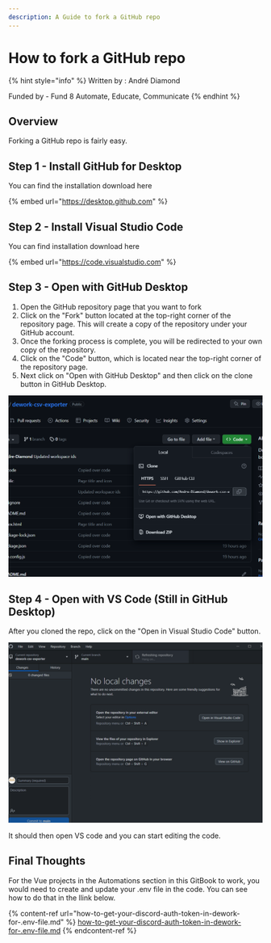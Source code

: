 ```yaml
---
description: A Guide to fork a GitHub repo
---
```


# How to fork a GitHub repo

{% hint style="info" %}
Written by : André Diamond

Funded by - Fund 8 Automate, Educate, Communicate
{% endhint %}

## Overview

Forking a GitHub repo is fairly easy.&#x20;

## Step 1 - Install GitHub for Desktop

You can find the installation download here

{% embed url="https://desktop.github.com" %}

## Step 2 - Install Visual Studio Code

You can find installation download here

{% embed url="https://code.visualstudio.com" %}

## Step 3 - Open with GitHub Desktop

1. Open the GitHub repository page that you want to fork
2. Click on the "Fork" button located at the top-right corner of the repository page. This will create a copy of the repository under your GitHub account.
3. Once the forking process is complete, you will be redirected to your own copy of the repository.
4. Click on the "Code" button, which is located near the top-right corner of the repository page.&#x20;
5. Next click on "Open with GitHub Desktop" and then click on the clone button in GitHub Desktop.

![](<../../.gitbook/assets/image (3) (1).png>)

## Step 4 - Open with VS Code (Still in GitHub Desktop)

After you cloned the repo, click on the "Open in Visual Studio Code" button.

![](<../../.gitbook/assets/image (5) (1).png>)

It should then open VS code and you can start editing the code.

## Final Thoughts

For the Vue projects in the Automations section in this GitBook to work, you would need to create and update your .env file in the code. You can see how to do that in the llink below.

{% content-ref url="how-to-get-your-discord-auth-token-in-dework-for-.env-file.md" %}
[how-to-get-your-discord-auth-token-in-dework-for-.env-file.md](how-to-get-your-discord-auth-token-in-dework-for-.env-file.md)
{% endcontent-ref %}

